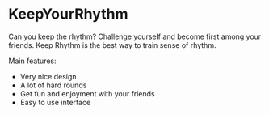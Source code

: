 # KeepYourRhythm

Can you keep the rhythm? Challenge yourself and become first among your friends. Keep Rhythm is the best way to train sense of rhythm.

Main features:
- Very nice design
- A lot of hard rounds
- Get fun and enjoyment with your friends
- Easy to use interface
